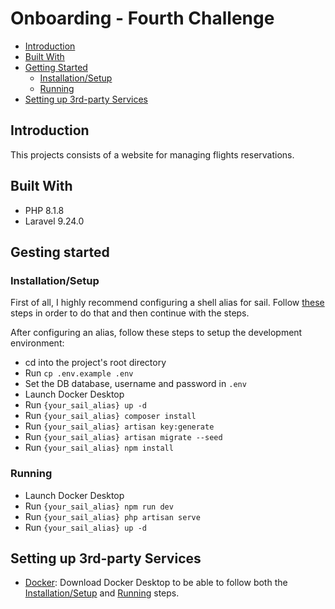 # Onboarding - Fourth Challenge

- [Introduction](#introduction)
- [Built With](#built-with)
- [Getting Started](#getting-started)
  - [Installation/Setup](#installationsetup)
  - [Running](#running)
- [Setting up 3rd-party Services](#setting-up-3rd-party-services)

## Introduction

This projects consists of a website for managing flights reservations.

## Built With

- PHP 8.1.8
- Laravel 9.24.0

## Gesting started

### Installation/Setup

First of all, I highly recommend configuring a shell alias for sail. Follow [these](https://laravel.com/docs/9.x/sail#configuring-a-shell-alias) steps in order to do that and then continue with the steps.

After configuring an alias, follow these steps to setup the development environment:

- cd into the project's root directory
- Run `cp .env.example .env`
- Set the DB database, username and password in `.env`
- Launch Docker Desktop
- Run `{your_sail_alias} up -d`
- Run `{your_sail_alias} composer install`
- Run `{your_sail_alias} artisan key:generate`
- Run `{your_sail_alias} artisan migrate --seed`
- Run `{your_sail_alias} npm install`

### Running

- Launch Docker Desktop
- Run `{your_sail_alias} npm run dev`
- Run `{your_sail_alias} php artisan serve`
- Run `{your_sail_alias} up -d`

## Setting up 3rd-party Services

- [Docker](https://docs.docker.com/get-docker/): Download Docker Desktop to be able to follow both the [Installation/Setup](#installationsetup) and [Running](#running) steps.